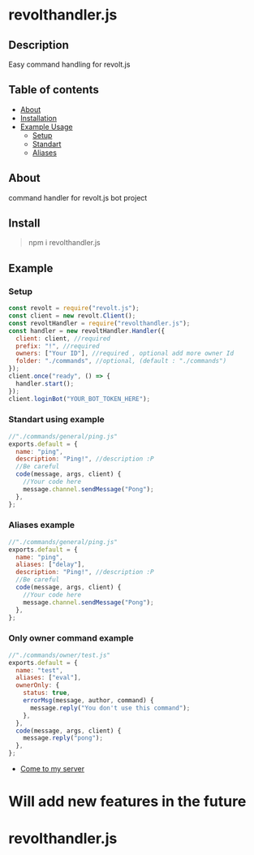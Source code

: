 # revolthandler.js

## Description

Easy command handling for revolt.js

## Table of contents

- [About](#about)
- [Installation](#install)
- [Example Usage](#example)
  - [Setup](#setup)
  - [Standart](#standart-using-example)
  - [Aliases](#aliases-example)

## About

command handler for revolt.js bot project

## Install

> npm i revolthandler.js

## Example

### Setup

```js
const revolt = require("revolt.js");
const client = new revolt.Client();
const revoltHandler = require("revolthandler.js");
const handler = new revoltHandler.Handler({
  client: client, //required
  prefix: "!", //required
  owners: ["Your ID"], //required , optional add more owner Id
  folder: "./commands", //optional, (default : "./commands")
});
client.once("ready", () => {
  handler.start();
});
client.loginBot("YOUR_BOT_TOKEN_HERE");
```

### Standart using example

```js
//"./commands/general/ping.js"
exports.default = {
  name: "ping",
  description: "Ping!", //description :P
  //Be careful
  code(message, args, client) {
    //Your code here
    message.channel.sendMessage("Pong");
  },
};
```

### Aliases example

```js
//"./commands/general/ping.js"
exports.default = {
  name: "ping",
  aliases: ["delay"],
  description: "Ping!", //description :P
  //Be careful
  code(message, args, client) {
    //Your code here
    message.channel.sendMessage("Pong");
  },
};
```

### Only owner command example

```js
//"./commands/owner/test.js"
exports.default = {
  name: "test",
  aliases: ["eval"],
  ownerOnly: {
    status: true,
    errorMsg(message, author, command) {
      message.reply("You don't use this command");
    },
  },
  code(message, args, client) {
    message.reply("pong");
  },
};
```


- [Come to my server](https://rvlt.gg/zrmFWtJz)

# Will add new features in the future
# revolthandler.js
